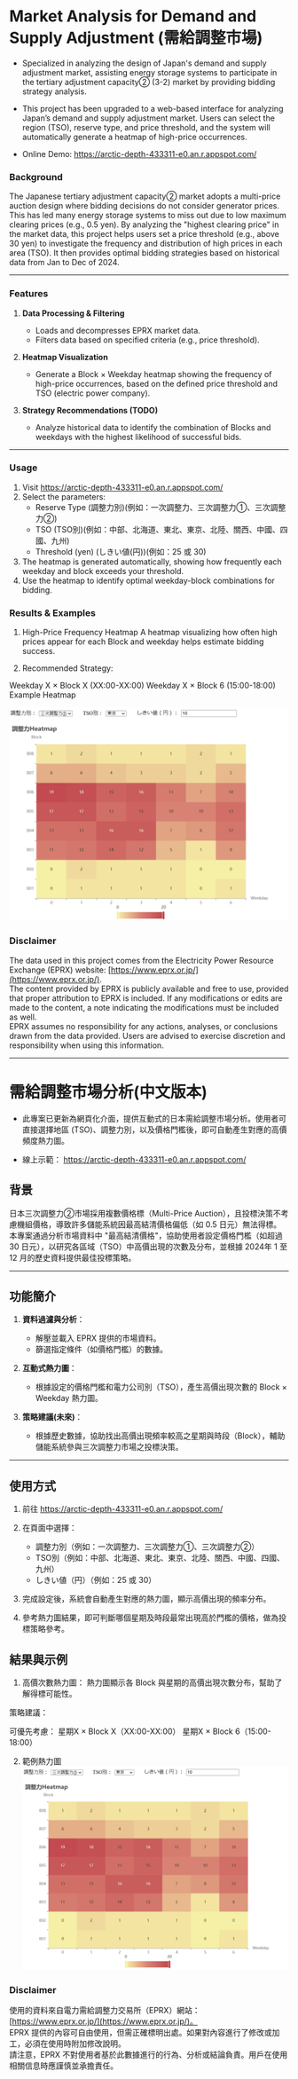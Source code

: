 # Market Analysis for Demand and Supply Adjustment (需給調整市場)

- Specialized in analyzing the design of Japan's demand and supply adjustment market, assisting energy storage systems to participate in the tertiary adjustment capacity② (3-2) market by providing bidding strategy analysis.

- This project has been upgraded to a web-based interface for analyzing Japan’s demand and supply adjustment market. Users can select the region (TSO), reserve type, and price threshold, and the system will automatically generate a heatmap of high-price occurrences.

- Online Demo: https://arctic-depth-433311-e0.an.r.appspot.com/

### Background
The Japanese tertiary adjustment capacity② market adopts a multi-price auction design where bidding decisions do not consider generator prices. This has led many energy storage systems to miss out due to low maximum clearing prices (e.g., 0.5 yen). By analyzing the "highest clearing price" in the market data, this project helps users set a price threshold (e.g., above 30 yen) to investigate the frequency and distribution of high prices in each area (TSO). It then provides optimal bidding strategies based on historical data from Jan to Dec of 2024.

---
### Features

1. **Data Processing & Filtering**  
   - Loads and decompresses EPRX market data.
   - Filters data based on specified criteria (e.g., price threshold).

2. **Heatmap Visualization**  
   - Generate a Block × Weekday heatmap showing the frequency of high-price occurrences, based on the defined price threshold and TSO (electric power company).

3. **Strategy Recommendations (TODO)**  
   - Analyze historical data to identify the combination of Blocks and weekdays with the highest likelihood of successful bids.
---

### Usage

1. Visit  https://arctic-depth-433311-e0.an.r.appspot.com/
2. Select the parameters:
   - Reserve Type (調整力別)(例如：一次調整力、三次調整力①、三次調整力②)
   - TSO (TSO別)(例如：中部、北海道、東北、東京、北陸、關西、中國、四國、九州)
   - Threshold (yen) (しきい値(円))(例如：25 或 30)
3. The heatmap is generated automatically, showing how frequently each weekday and block exceeds your threshold.
4. Use the heatmap to identify optimal weekday-block combinations for bidding.


### Results & Examples

1. High-Price Frequency Heatmap
A heatmap visualizing how often high prices appear for each Block and weekday helps estimate bidding success.

2. Recommended Strategy:

Weekday X × Block X (XX:00-XX:00)
Weekday X × Block 6 (15:00-18:00)
Example Heatmap

![local image][def]


[def]: ./docs/images/tokyo_example.png



### Disclaimer

The data used in this project comes from the Electricity Power Resource Exchange (EPRX) website: [https://www.eprx.or.jp/](https://www.eprx.or.jp/).  
The content provided by EPRX is publicly available and free to use, provided that proper attribution to EPRX is included. If any modifications or edits are made to the content, a note indicating the modifications must be included as well.  
EPRX assumes no responsibility for any actions, analyses, or conclusions drawn from the data provided. Users are advised to exercise discretion and responsibility when using this information.

---

# 需給調整市場分析(中文版本)

- 此專案已更新為網頁化介面，提供互動式的日本需給調整市場分析。使用者可直接選擇地區 (TSO)、調整力別，以及價格門檻後，即可自動產生對應的高價頻度熱力圖。

- 線上示範： https://arctic-depth-433311-e0.an.r.appspot.com/


## 背景

日本三次調整力②市場採用複數價格標（Multi-Price Auction），且投標決策不考慮機組價格，導致許多儲能系統因最高結清價格偏低（如 0.5 日元）無法得標。本專案通過分析市場資料中 "最高結清價格"，協助使用者設定價格門檻（如超過 30 日元），以研究各區域（TSO）中高價出現的次數及分布，並根據 2024年 1 至 12 月的歷史資料提供最佳投標策略。

---

## 功能簡介

1. **資料過濾與分析**：
   - 解壓並載入 EPRX 提供的市場資料。
   - 篩選指定條件（如價格門檻）的數據。

2. **互動式熱力圖**：
   - 根據設定的價格門檻和電力公司別（TSO），產生高價出現次數的 Block × Weekday 熱力圖。

3. **策略建議(未來)**：
   - 根據歷史數據，協助找出高價出現頻率較高之星期與時段（Block），輔助儲能系統參與三次調整力市場之投標決策。

---

## 使用方式

1. 前往 https://arctic-depth-433311-e0.an.r.appspot.com/

2. 在頁面中選擇：
   - 調整力別（例如：一次調整力、三次調整力①、三次調整力②）
   - TSO別（例如：中部、北海道、東北、東京、北陸、關西、中國、四國、九州）
   - しきい値（円）（例如：25 或 30）
3. 完成設定後，系統會自動產生對應的熱力圖，顯示高價出現的頻率分布。
4. 參考熱力圖結果，即可判斷哪個星期及時段最常出現高於門檻的價格，做為投標策略參考。

## 結果與示例

1. 高價次數熱力圖： 熱力圖顯示各 Block 與星期的高價出現次數分布，幫助了解得標可能性。

策略建議：

可優先考慮：
星期X × Block X（XX:00-XX:00）
星期X × Block 6（15:00-18:00）

2. 範例熱力圖
![本地圖片][def]


[def]: ./docs/images/tokyo_example.png


### Disclaimer

使用的資料來自電力需給調整力交易所（EPRX）網站：[https://www.eprx.or.jp/](https://www.eprx.or.jp/)。  
EPRX 提供的內容可自由使用，但需正確標明出處。如果對內容進行了修改或加工，必須在使用時附加修改說明。  
請注意，EPRX 不對使用者基於此數據進行的行為、分析或結論負責。用戶在使用相關信息時應謹慎並承擔責任。
